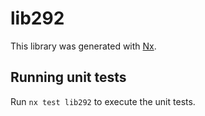 # lib292

This library was generated with [Nx](https://nx.dev).

## Running unit tests

Run `nx test lib292` to execute the unit tests.
